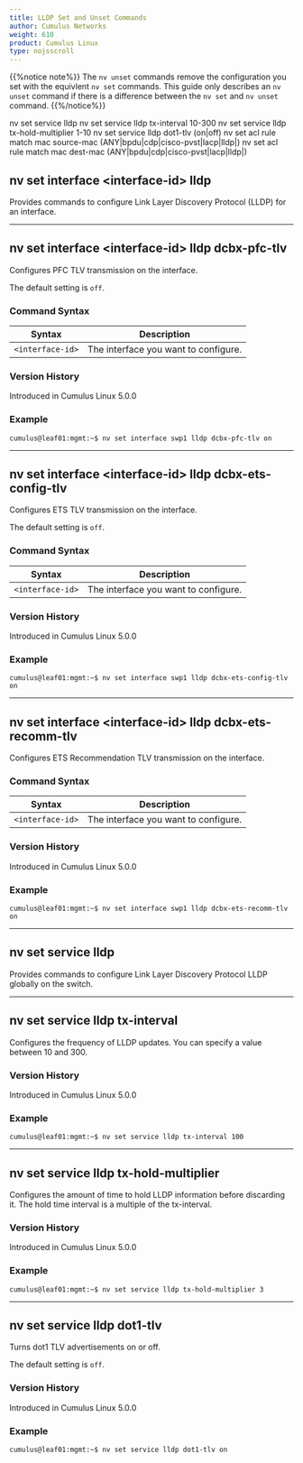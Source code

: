 ```yaml
---
title: LLDP Set and Unset Commands
author: Cumulus Networks
weight: 610
product: Cumulus Linux
type: nojsscroll
---
```

{{%notice note%}}
The `nv unset` commands remove the configuration you set with the equivlent `nv set` commands. This guide only describes an `nv unset` command if there is a difference between the `nv set` and `nv unset` command.
{{%/notice%}}

nv set service lldp
nv set service lldp tx-interval 10-300
nv set service lldp tx-hold-multiplier 1-10
nv set service lldp dot1-tlv (on|off)
nv set acl <acl-id> rule <rule-id> match mac source-mac (ANY|bpdu|cdp|cisco-pvst|lacp|lldp|<mac>)
nv set acl <acl-id> rule <rule-id> match mac dest-mac (ANY|bpdu|cdp|cisco-pvst|lacp|lldp|<mac>)

## nv set interface \<interface-id\> lldp

Provides commands to configure Link Layer Discovery Protocol (LLDP) for an interface.

- - -

## nv set interface \<interface-id\> lldp dcbx-pfc-tlv

Configures PFC TLV transmission on the interface.

The default setting is `off`.

### Command Syntax

| Syntax |  Description   |
| ---------  | -------------- |
|`<interface-id>` |  The interface you want to configure. |

### Version History

Introduced in Cumulus Linux 5.0.0

### Example

```
cumulus@leaf01:mgmt:~$ nv set interface swp1 lldp dcbx-pfc-tlv on
```

- - -

## nv set interface \<interface-id\> lldp dcbx-ets-config-tlv

Configures ETS TLV transmission on the interface.

The default setting is `off`.

### Command Syntax

| Syntax |  Description   |
| ---------  | -------------- |
|`<interface-id>` |  The interface you want to configure. |

### Version History

Introduced in Cumulus Linux 5.0.0

### Example

```
cumulus@leaf01:mgmt:~$ nv set interface swp1 lldp dcbx-ets-config-tlv on
```

- - -

## nv set interface \<interface-id\> lldp dcbx-ets-recomm-tlv

Configures ETS Recommendation TLV transmission on the interface.

### Command Syntax

| Syntax |  Description   |
| ---------  | -------------- |
|`<interface-id>` |  The interface you want to configure. |

### Version History

Introduced in Cumulus Linux 5.0.0

### Example

```
cumulus@leaf01:mgmt:~$ nv set interface swp1 lldp dcbx-ets-recomm-tlv on
```

- - -

## nv set service lldp

Provides commands to configure Link Layer Discovery Protocol LLDP globally on the switch.

- - -

## nv set service lldp tx-interval

Configures the frequency of LLDP updates. You can specify a value between 10 and 300.

### Version History

Introduced in Cumulus Linux 5.0.0

### Example

```
cumulus@leaf01:mgmt:~$ nv set service lldp tx-interval 100
```

- - -

## nv set service lldp tx-hold-multiplier

Configures the amount of time to hold LLDP information before discarding it. The hold time interval is a multiple of the tx-interval.

### Version History

Introduced in Cumulus Linux 5.0.0

### Example

```
cumulus@leaf01:mgmt:~$ nv set service lldp tx-hold-multiplier 3
```

- - -

## nv set service lldp dot1-tlv

Turns dot1 TLV advertisements on or off.

The default setting is `off`.

### Version History

Introduced in Cumulus Linux 5.0.0

### Example

```
cumulus@leaf01:mgmt:~$ nv set service lldp dot1-tlv on
```
